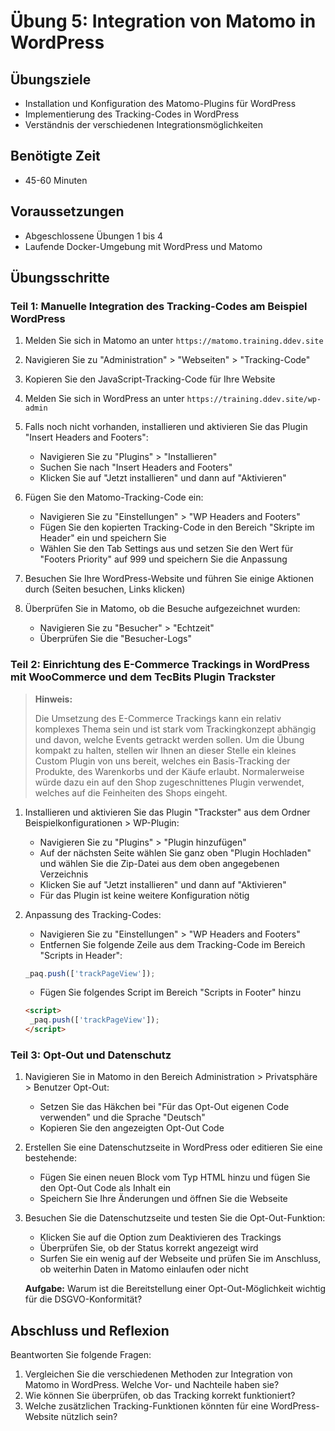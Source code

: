 # Übung 5: Integration von Matomo in WordPress

## Übungsziele
- Installation und Konfiguration des Matomo-Plugins für WordPress
- Implementierung des Tracking-Codes in WordPress
- Verständnis der verschiedenen Integrationsmöglichkeiten

## Benötigte Zeit
- 45-60 Minuten

## Voraussetzungen
- Abgeschlossene Übungen 1 bis 4
- Laufende Docker-Umgebung mit WordPress und Matomo

## Übungsschritte

### Teil 1: Manuelle Integration des Tracking-Codes am Beispiel WordPress

1. Melden Sie sich in Matomo an unter `https://matomo.training.ddev.site`

2. Navigieren Sie zu "Administration" > "Webseiten" > "Tracking-Code"

3. Kopieren Sie den JavaScript-Tracking-Code für Ihre Website

4. Melden Sie sich in WordPress an unter `https://training.ddev.site/wp-admin`

5. Falls noch nicht vorhanden, installieren und aktivieren Sie das Plugin "Insert Headers and Footers":
   - Navigieren Sie zu "Plugins" > "Installieren"
   - Suchen Sie nach "Insert Headers and Footers"
   - Klicken Sie auf "Jetzt installieren" und dann auf "Aktivieren"

6. Fügen Sie den Matomo-Tracking-Code ein:
   - Navigieren Sie zu "Einstellungen" > "WP Headers and Footers"
   - Fügen Sie den kopierten Tracking-Code in den Bereich "Skripte im Header" ein und speichern Sie
   - Wählen Sie den Tab Settings aus und setzen Sie den Wert für "Footers Priority" auf 999 und speichern Sie die Anpassung
   
7. Besuchen Sie Ihre WordPress-Website und führen Sie einige Aktionen durch (Seiten besuchen, Links klicken)

8. Überprüfen Sie in Matomo, ob die Besuche aufgezeichnet wurden:
   - Navigieren Sie zu "Besucher" > "Echtzeit"
   - Überprüfen Sie die "Besucher-Logs"

### Teil 2: Einrichtung des E-Commerce Trackings in WordPress mit WooCommerce und dem TecBits Plugin Trackster

> **Hinweis:**
> 
> Die Umsetzung des E-Commerce Trackings kann ein relativ komplexes Thema sein und ist stark vom Trackingkonzept abhängig und davon,
> welche Events getrackt werden sollen.
> Um die Übung kompakt zu halten, stellen wir Ihnen an dieser Stelle ein kleines Custom Plugin von uns bereit, welches ein Basis-Tracking
> der Produkte, des Warenkorbs und der Käufe erlaubt. Normalerweise würde dazu ein auf den Shop zugeschnittenes Plugin verwendet,
> welches auf die Feinheiten des Shops eingeht.

1. Installieren und aktivieren Sie das Plugin "Trackster" aus dem Ordner Beispielkonfigurationen > WP-Plugin:
   - Navigieren Sie zu "Plugins" > "Plugin hinzufügen"
   - Auf der nächsten Seite wählen Sie ganz oben "Plugin Hochladen" und wählen Sie die Zip-Datei aus dem oben angegebenen Verzeichnis
   - Klicken Sie auf "Jetzt installieren" und dann auf "Aktivieren"
   - Für das Plugin ist keine weitere Konfiguration nötig

2. Anpassung des Tracking-Codes:
   - Navigieren Sie zu "Einstellungen" > "WP Headers and Footers"
   - Entfernen Sie folgende Zeile aus dem Tracking-Code im Bereich "Scripts in Header":
   ```javascript
   _paq.push(['trackPageView']);
   ```
   - Fügen Sie folgendes Script im Bereich "Scripts in Footer" hinzu
   ```HTML
   <script>
    _paq.push(['trackPageView']);
   </script>
   ```
   
### Teil 3: Opt-Out und Datenschutz

1. Navigieren Sie in Matomo in den Bereich Administration > Privatsphäre > Benutzer Opt-Out:
   - Setzen Sie das Häkchen bei "Für das Opt-Out eigenen Code verwenden" und die Sprache "Deutsch"
   - Kopieren Sie den angezeigten Opt-Out Code
   
2. Erstellen Sie eine Datenschutzseite in WordPress oder editieren Sie eine bestehende:
   - Fügen Sie einen neuen Block vom Typ HTML hinzu und fügen Sie den Opt-Out Code als Inhalt ein
   - Speichern Sie Ihre Änderungen und öffnen Sie die Webseite

3. Besuchen Sie die Datenschutzseite und testen Sie die Opt-Out-Funktion:
   - Klicken Sie auf die Option zum Deaktivieren des Trackings
   - Überprüfen Sie, ob der Status korrekt angezeigt wird
   - Surfen Sie ein wenig auf der Webseite und prüfen Sie im Anschluss, ob weiterhin Daten in Matomo einlaufen oder nicht
   
   **Aufgabe:** Warum ist die Bereitstellung einer Opt-Out-Möglichkeit wichtig für die DSGVO-Konformität?

## Abschluss und Reflexion

Beantworten Sie folgende Fragen:

1. Vergleichen Sie die verschiedenen Methoden zur Integration von Matomo in WordPress. Welche Vor- und Nachteile haben sie?
2. Wie können Sie überprüfen, ob das Tracking korrekt funktioniert?
3. Welche zusätzlichen Tracking-Funktionen könnten für eine WordPress-Website nützlich sein?
